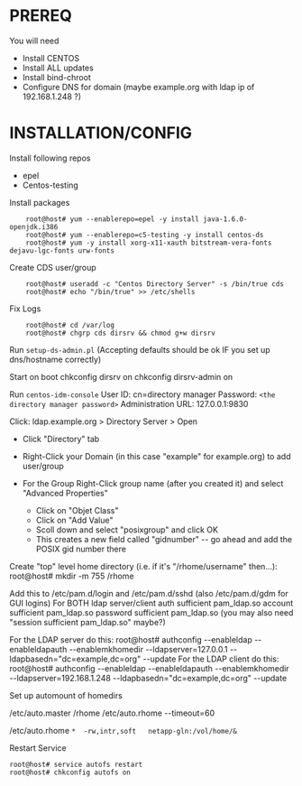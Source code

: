 # PREREQ
You will need

- Install CENTOS
- Install ALL updates
- Install bind-chroot
- Configure DNS for domain (maybe example.org with ldap ip of 192.168.1.248 ?)

# INSTALLATION/CONFIG


Install following repos
- epel
- Centos-testing

Install packages

```
	root@host# yum --enablerepo=epel -y install java-1.6.0-openjdk.i386
	root@host# yum --enablerepo=c5-testing -y install centos-ds
	root@host# yum -y install xorg-x11-xauth bitstream-vera-fonts dejavu-lgc-fonts urw-fonts
```

Create CDS user/group

```	
	root@host# useradd -c "Centos Directory Server" -s /bin/true cds
	root@host# echo "/bin/true" >> /etc/shells
```

Fix Logs

```	
	root@host# cd /var/log
	root@host# chgrp cds dirsrv && chmod g+w dirsrv
```

Run `setup-ds-admin.pl` (Accepting defaults should be ok IF you set up dns/hostname correctly)

Start on boot
         chkconfig dirsrv on
         chkconfig dirsrv-admin on

Run `centos-idm-console`
           User ID: cn=directory manager
           Password: `<the directory manager password>`
           Administration URL: 127.0.0.1:9830

Click: ldap.example.org > Directory Server > Open

*  Click "Directory" tab

*  Right-Click your Domain (in this case "example" for example.org) to add user/group

*  For the Group Right-Click group name (after you created it) and select "Advanced Properties"
     * Click on "Objet Class"
     * Click on "Add Value"
     * Scoll down and select "posixgroup" and click OK
     * This creates a new field called "gidnumber" -- go ahead and add the POSIX gid number there 

Create "top" level home directory (i.e. if it's "/rhome/username" then...):
          root@host# mkdir -m 755 /rhome

Add this to /etc/pam.d/login and /etc/pam.d/sshd (also /etc/pam.d/gdm for GUI logins) For BOTH ldap server/client
	auth sufficient pam_ldap.so
	account sufficient pam_ldap.so
	password sufficient pam_ldap.so
	(you may also need "session sufficient pam_ldap.so" maybe?)

For the LDAP server do this:
	root@host# authconfig --enableldap --enableldapauth --enablemkhomedir --ldapserver=127.0.0.1 --ldapbasedn="dc=example,dc=org" --update
For the LDAP client do this:
	root@host# authconfig --enableldap --enableldapauth --enablemkhomedir --ldapserver=192.168.1.248 --ldapbasedn="dc=example,dc=org" --update

Set up automount of homedirs

/etc/auto.master
         	/rhome	/etc/auto.rhome	--timeout=60

/etc/auto.rhome
`*	-rw,intr,soft	netapp-gln:/vol/home/&`

Restart Service

	
	root@host# service autofs restart
	root@host# chkconfig autofs on

